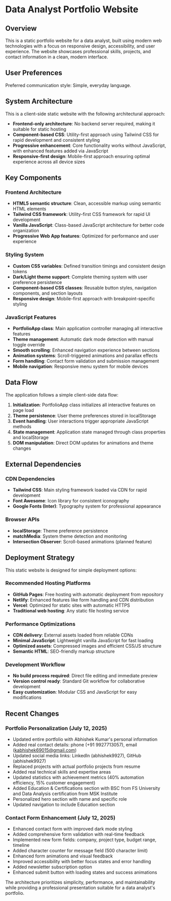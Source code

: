# Data Analyst Portfolio Website

## Overview

This is a static portfolio website for a data analyst, built using modern web technologies with a focus on responsive design, accessibility, and user experience. The website showcases professional skills, projects, and contact information in a clean, modern interface.

## User Preferences

Preferred communication style: Simple, everyday language.

## System Architecture

This is a client-side static website with the following architectural approach:

- **Frontend-only architecture**: No backend server required, making it suitable for static hosting
- **Component-based CSS**: Utility-first approach using Tailwind CSS for rapid development and consistent styling
- **Progressive enhancement**: Core functionality works without JavaScript, with enhanced features added via JavaScript
- **Responsive-first design**: Mobile-first approach ensuring optimal experience across all device sizes

## Key Components

### Frontend Architecture
- **HTML5 semantic structure**: Clean, accessible markup using semantic HTML elements
- **Tailwind CSS framework**: Utility-first CSS framework for rapid UI development
- **Vanilla JavaScript**: Class-based JavaScript architecture for better code organization
- **Progressive Web App features**: Optimized for performance and user experience

### Styling System
- **Custom CSS variables**: Defined transition timings and consistent design tokens
- **Dark/Light theme support**: Complete theming system with user preference persistence
- **Component-based CSS classes**: Reusable button styles, navigation components, and section layouts
- **Responsive design**: Mobile-first approach with breakpoint-specific styling

### JavaScript Features
- **PortfolioApp class**: Main application controller managing all interactive features
- **Theme management**: Automatic dark mode detection with manual toggle override
- **Smooth scrolling**: Enhanced navigation experience between sections
- **Animation systems**: Scroll-triggered animations and parallax effects
- **Form handling**: Contact form validation and submission management
- **Mobile navigation**: Responsive menu system for mobile devices

## Data Flow

The application follows a simple client-side data flow:

1. **Initialization**: PortfolioApp class initializes all interactive features on page load
2. **Theme persistence**: User theme preferences stored in localStorage
3. **Event handling**: User interactions trigger appropriate JavaScript methods
4. **State management**: Application state managed through class properties and localStorage
5. **DOM manipulation**: Direct DOM updates for animations and theme changes

## External Dependencies

### CDN Dependencies
- **Tailwind CSS**: Main styling framework loaded via CDN for rapid development
- **Font Awesome**: Icon library for consistent iconography
- **Google Fonts (Inter)**: Typography system for professional appearance

### Browser APIs
- **localStorage**: Theme preference persistence
- **matchMedia**: System theme detection and monitoring
- **Intersection Observer**: Scroll-based animations (planned feature)

## Deployment Strategy

This static website is designed for simple deployment options:

### Recommended Hosting Platforms
- **GitHub Pages**: Free hosting with automatic deployment from repository
- **Netlify**: Enhanced features like form handling and CDN distribution
- **Vercel**: Optimized for static sites with automatic HTTPS
- **Traditional web hosting**: Any static file hosting service

### Performance Optimizations
- **CDN delivery**: External assets loaded from reliable CDNs
- **Minimal JavaScript**: Lightweight vanilla JavaScript for fast loading
- **Optimized assets**: Compressed images and efficient CSS/JS structure
- **Semantic HTML**: SEO-friendly markup structure

### Development Workflow
- **No build process required**: Direct file editing and immediate preview
- **Version control ready**: Standard Git workflow for collaborative development
- **Easy customization**: Modular CSS and JavaScript for easy modifications

## Recent Changes

### Portfolio Personalization (July 12, 2025)
- Updated entire portfolio with Abhishek Kumar's personal information
- Added real contact details: phone (+91 9927713057), email (kabhishek69015@gmail.com)
- Updated social media links: LinkedIn (abhishek9927), GitHub (abhishek9927)
- Replaced projects with actual portfolio projects from resume
- Added real technical skills and expertise areas
- Updated statistics with achievement metrics (40% automation efficiency, 15% customer engagement)
- Added Education & Certifications section with BSC from FS University and Data Analysis certification from MSK Institute
- Personalized hero section with name and specific role
- Updated navigation to include Education section

### Contact Form Enhancement (July 12, 2025)
- Enhanced contact form with improved dark mode styling
- Added comprehensive form validation with real-time feedback
- Implemented new form fields: company, project type, budget range, timeline
- Added character counter for message field (500 character limit)
- Enhanced form animations and visual feedback
- Improved accessibility with better focus states and error handling
- Added newsletter subscription option
- Enhanced submit button with loading states and success animations

The architecture prioritizes simplicity, performance, and maintainability while providing a professional presentation suitable for a data analyst's portfolio.